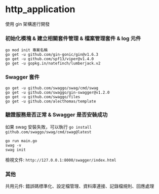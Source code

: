 # http_application

使用 gin 架構進行開發

### 初始化模塊 & 建立相關套件管理 & 檔案管理套件 & log 元件

```
go mod init 專案名稱
go get -u github.com/gin-gonic/gin@v1.6.3
go get -u github.com/spf13/viper@v1.4.0
go get -u gopkg.in/natefinch/lumberjack.v2
```

### Swagger 套件

```
go get -u github.com/swaggo/swag/cmd/swag
go get -u github.com/swaggo/gin-swagger@v1.2.0
go get -u github.com/swaggo/files
go get -u github.com/alecthomas/template
```

### 驗證服務是否正常 & Swagger 是否安裝成功
如果 swag 安裝失敗，可以執行 `go install github.com/swaggo/swag/cmd/swag@latest`
```
go run main.go
swag -v
swag init
```
檢視文件: `http://127.0.0.1:8000/swagger/index.html`

### 其他

共用元件: 錯誤碼標準化、設定檔管理、資料庫連接、記錄檔規則、回應處理